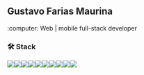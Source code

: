 
## Gustavo Farias Maurina  
 
<p>:computer: Web | mobile full-stack developer</p>

### 🛠  Stack

<div style="display:flex">
 <img src='https://img.shields.io/badge/JavaScript-F7DF1E?style=for-the-badge&logo=javascript&logoColor=black'/>
 <img src='https://img.shields.io/badge/TypeScript-007ACC?style=for-the-badge&logo=typescript&logoColor=white'/>
 <img src='https://img.shields.io/badge/HTML5-E34F26?style=for-the-badge&logo=html5&logoColor=white'/>
 <img src='https://img.shields.io/badge/CSS3-1572B6?style=for-the-badge&logo=css3&logoColor=white'/>
 <img src='https://img.shields.io/badge/React-20232A?style=for-the-badge&logo=react&logoColor=61DAFB'/>
 <img src='https://img.shields.io/badge/Tailwind_CSS-38B2AC?style=for-the-badge&logo=tailwind-css&logoColor=white'/>
 <img src='https://img.shields.io/badge/React_Native-20232A?style=for-the-badge&logo=react&logoColor=61DAFB'/>
 <img src='https://img.shields.io/badge/Node.js-43853D?style=for-the-badge&logo=node.js&logoColor=white'/>
 <img src='https://img.shields.io/badge/Express.js-404D59?style=for-the-badge'/>
 <img src='https://img.shields.io/badge/PostgreSQL-316192?style=for-the-badge&logo=postgresql&logoColor=white'/>
 
</div>

<br />

